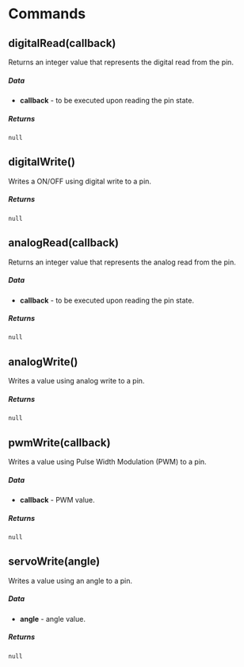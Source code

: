 # Commands

## digitalRead(callback)

Returns an integer value that represents the digital read from the pin.

##### Data

- **callback** -  to be executed upon reading the pin state.

##### Returns  

`null`

## digitalWrite()

Writes a ON/OFF using digital write to a pin.

##### Returns  

`null`

## analogRead(callback)

Returns an integer value that represents the analog read from the pin.

##### Data

- **callback** -  to be executed upon reading the pin state.

##### Returns  

`null`

## analogWrite()

Writes a value using analog write to a pin.

##### Returns  

`null`

## pwmWrite(callback)

Writes a value using Pulse Width Modulation (PWM) to a pin.

##### Data

- **callback** -  PWM value.

##### Returns  

`null`

## servoWrite(angle)

Writes a value using an angle to a pin.

##### Data

- **angle** -  angle value.

##### Returns  

`null`